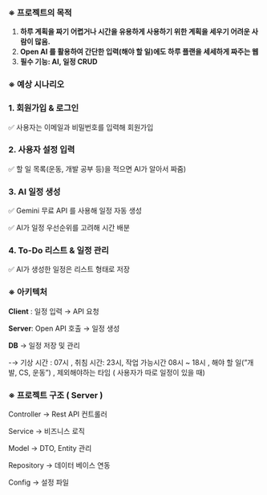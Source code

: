 ### ※ 프로젝트의 목적

1. **하루 계획을 짜기 어렵거나 시간을 유용하게 사용하기 위한 계획을 세우기 어려운 사람이 많음.**
2. **Open AI 를 활용하여 간단한 입력(해야 할 일)에도 하루 플랜을 세세하게 짜주는 웹**
3. **필수 기능: AI, 일정 CRUD** 

### ※ 예상 시나리오

### **1. 회원가입 & 로그인**

✅ 사용자는 이메일과 비밀번호를 입력해 회원가입

### **2. 사용자 설정 입력**

✅ 할 일 목록(운동, 개발 공부 등)을 적으면 AI가 알아서 짜줌)

### **3. AI 일정 생성**

✅ Gemini 무료 API 를 사용해 일정 자동 생성

✅ AI가 일정 우선순위를 고려해 시간 배분

### **4. To-Do 리스트 & 일정 관리**

✅ AI가 생성한 일정은 리스트 형태로 저장

### ※ 아키텍처

**Client** : 일정 입력 → API 요청 

**Server**: Open API 호출 → 일정 생성

**DB** → 일정 저장 및 관리

-→ 기상 시간 : 07시 , 취침 시간: 23시, 작업 가능시간 08시 ~ 18시 , 해야 할 일(”개발, CS, 운동”) , 제외해야하는 타임 ( 사용자가 따로 일정이 있을 때)

### ※ 프로젝트 구조 ( Server )

Controller → Rest API 컨트롤러

Service → 비즈니스 로직

Model → DTO, Entity 관리

Repository → 데이터 베이스 연동

Config → 설정 파일
